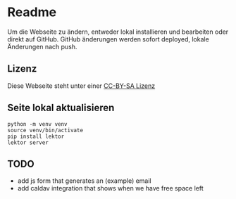 # Readme

Um die Webseite zu ändern, entweder lokal installieren und bearbeiten oder direkt auf GitHub. GitHub änderungen werden sofort deployed, lokale Änderungen nach push.

## Lizenz

Diese Webseite steht unter einer [CC-BY-SA Lizenz](https://creativecommons.org/licenses/by-sa/4.0/deed.de)

## Seite lokal aktualisieren

    python -m venv venv
    source venv/bin/activate
    pip install lektor
    lektor server

## TODO
- add js form that generates an (example) email
- add caldav integration that shows when we have free space left
